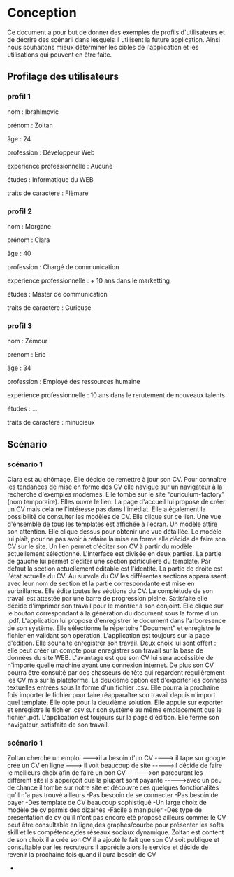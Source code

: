# Conception

Ce document a pour but de donner des exemples de profils d'utilisateurs et de décrire des scénarii dans lesquels il utilisent la future application.
Ainsi nous souhaitons mieux déterminer les cibles de l'application et les utilisations qui peuvent en être faite.

## Profilage des utilisateurs

### profil 1

nom : Ibrahimovic

prénom : Zoltan

âge : 24

profession : Développeur Web

expérience professionnelle : Aucune

études : Informatique du WEB

traits de caractère : Flèmare

### profil 2

nom : Morgane

prénom : Clara

âge : 40

profession : Chargé de communication

expérience professionnelle : + 10 ans dans le marketting

études : Master de communication

traits de caractère : Curieuse

### profil 3

nom : Zémour

prénom : Eric

âge : 34

profession : Employé des ressources humaine

expérience professionnelle : 10 ans dans le rerutement de nouveaux talents

études : ...

traits de caractère : minucieux

## Scénario

### scénario 1

Clara est au chômage. Elle décide de remettre à jour son CV. Pour connaître les tendances de mise en forme des CV elle navigue sur un navigateur à la recherche d'exemples modernes.
Elle tombe sur le site "curiculum-factory" (nom temporaire). Elles ouvre le lien. La page d'accueil lui propose de créer un CV mais cela ne l'intéresse pas dans l'imédiat. Elle a également
la possibilité de consulter les modèles de CV. Elle clique sur ce lien. Une vue d'ensemble de tous les templates est affichée à l'écran. Un modèle attire son attention. Elle clique 
dessus pour obtenir une vue détaillée. Le modèle lui plaît, pour ne pas avoir à refaire la mise en forme elle décide de faire son CV sur le site. Un lien permet d'éditer son CV à partir
du modèle actuellement sélectionné. L'interface est divisée en deux parties. La partie de gauche lui permet d'éditer une section particulière du template. Par défaut la section
actuellement éditable est l'identité. La partie de droite est l'état actuelle du CV. Au survole du CV les différentes sections apparaissent avec leur nom de section et la partie 
correspondante est mise en surbrillance.
Elle édite toutes les séctions du CV. La complétude de son travail est attestée par une barre de progression pleine. Satisfaite elle décide d'imprimer son travail pour le montrer à son
conjoint. Elle clique sur le bouton correspondant à la génération du document sous la forme d'un .pdf. L'application lui propose d'enregistrer le document dans l'arboresence de son
système. Elle sélectionne le répertoire "Document" et enregistre le fichier en validant son opération. L'application est toujours sur la page d'édition. Elle souhaite enregistrer
son travail. Deux choix lui sont offert : elle peut créer un compte pour enregistrer son travail sur la base de données du site WEB. L'avantage est que son CV lui sera accéssible de 
n'importe quelle machine ayant une connexion internet. De plus son CV pourra être consulté par des chasseurs de tête qui regardent régulièrement les CV mis sur la plateforme. La deuxième
option est d'exporter les données textuelles entrées sous la forme d'un fichier .csv. Elle pourra la prochaine fois importer le fichier pour faire réapparaître son travail depuis
n'import quel template. Elle opte pour la deuxième solution. Elle appuie sur exporter et enregistre le fichier .csv sur son système au même emplacement que le fichier .pdf. L'application
est toujours sur la page d'édition. Elle ferme son navigateur, satisfaite de son travail.


### scénario 1
Zoltan cherche un emploi --->il a besoin d'un CV ----> il tape sur google crée un CV en ligne ---> il voit beaucoup de site ----->il décide de faire le meilleurs choix afin de faire un bon CV ------>on parcourant les différent site il s'apperçoit que la plupart sont payante ----->avec un peu de chance il tombe sur notre site et découvre ces quelques fonctionalités qu'il n'a pas trouvé ailleurs
-Pas besooin de se connecter
-Pas besoin de payer
-Des template de CV beaucoup sophistiqué
-Un large choix de modèle de  cv   parmis des dizaines
-Facile a manipuler
-Des type de présentation de cv qu'il n'ont pas encore été proposé ailleurs comme: le CV peut être consultable en ligne,des graphes/courbe pour présenter les softs skill et les compétence,des réseaux sociaux dynamique.
Zoltan est content de son choix il a crée son CV il a ajouté le fait que son CV soit publique et consultable par les recruteurs  il apprécie alors le service et décide de revenir la prochaine fois quand il aura besoin de CV

-
